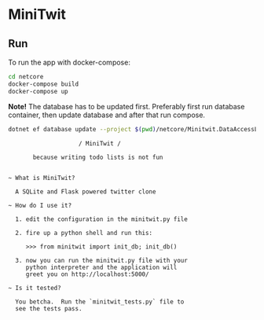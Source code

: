 # MiniTwit

## Run
To run the app with docker-compose:
```bash
cd netcore
docker-compose build
docker-compose up
```
**Note!** The database has to be updated first. Preferably first run database container, then update database and after that run compose.
```bash
dotnet ef database update --project $(pwd)/netcore/Minitwit.DataAccessLayer/Minitwit.DataAccessLayer.csproj
```

                        / MiniTwit /

           because writing todo lists is not fun


    ~ What is MiniTwit?

      A SQLite and Flask powered twitter clone

    ~ How do I use it?

      1. edit the configuration in the minitwit.py file

      2. fire up a python shell and run this:

         >>> from minitwit import init_db; init_db()

      3. now you can run the minitwit.py file with your
         python interpreter and the application will
         greet you on http://localhost:5000/
	
    ~ Is it tested?

      You betcha.  Run the `minitwit_tests.py` file to
      see the tests pass.
